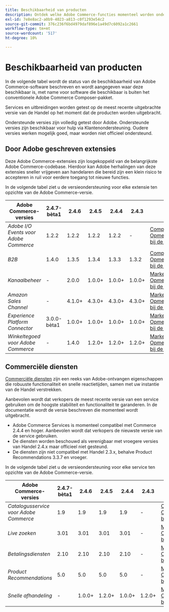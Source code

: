 ```yaml
---
title: Beschikbaarheid van producten
description: Ontdek welke Adobe Commerce-functies momenteel worden ondersteund en controleer of deze compatibel zijn met specifieke Adobe Commerce-releases.
exl-id: 7e8e8ac2-a0b9-4023-a813-c0f1293e54c2
source-git-commit: 376c236f6bd4979daf896e1a49d7c6092a1c2661
workflow-type: tm+mt
source-wordcount: '517'
ht-degree: 10%

---
```


# Beschikbaarheid van producten

In de volgende tabel wordt de status van de beschikbaarheid van Adobe Commerce-software beschreven en wordt aangegeven waar deze beschikbaar is, met name voor software die beschikbaar is buiten het conventionele Adobe Commerce Composer-pakket.

Services en uitbreidingen worden getest op de meest recente uitgebrachte versie van de Handel op het moment dat de producten worden uitgebracht.

Ondersteunde versies zijn volledig getest door Adobe. Ondersteunde versies zijn beschikbaar voor hulp via Klantenondersteuning. Oudere versies werken mogelijk goed, maar worden niet officieel ondersteund.

## Door Adobe geschreven extensies

Deze Adobe Commerce-extensies zijn losgekoppeld van de belangrijkste Adobe Commerce-codebase. Hierdoor kan Adobe herhalingen van deze extensies sneller vrijgeven aan handelaren die bereid zijn een klein risico te accepteren in ruil voor eerdere toegang tot nieuwe functies.

In de volgende tabel ziet u de versieondersteuning voor elke extensie ten opzichte van de Adobe Commerce-versie.

| **Adobe Commerce-versies** | 2.4.7-bèta1 | 2.4.6 | 2.4.5 | 2.4.4 | 2.4.3 | |
|-|-|-|-|-|-|-|
| _Adobe I/O Events voor Adobe Commerce_ | 1.2.2 | 1.2.2 | 1.2.2 | 1.2.2 | - | [Composer](https://developer.adobe.com/commerce/events/get-started/installation/) <br/>[Opmerkingen bij de release](https://developer.adobe.com/commerce/events/get-started/release-notes/) |
| _B2B_ | 1.4.0 | 1.3.5 | 1.3.4 | 1.3.3 | 1.3.2 | [Composer](https://experienceleague.adobe.com/docs/commerce-admin/b2b/install.html) <br/> [Opmerkingen bij de release](https://experienceleague.adobe.com/docs/commerce-admin/b2b/release-notes.html) |
| _Kanaalbeheer_ | - | 2.0.0 | 1.0.0+ | 1.0.0+ | 1.0.0+ | [Marketplace](https://commercemarketplace.adobe.com/magento-channel-manager.html)<br/> [Opmerkingen bij de release](https://experienceleague.adobe.com/docs/commerce-channels/channel-manager/release-notes.html) |
| _Amazon Sales Channel_ | - | 4.1.0+ | 4.3.0+ | 4.3.0+ | 4.3.0+ | [Marketplace](https://commercemarketplace.adobe.com/magento-module-amazon.html)<br/> [Opmerkingen bij de release](https://experienceleague.adobe.com/docs/commerce-channels/amazon/release-notes.html) |
| _Experience Platform Connector_ | 3.0.0-bèta1 | 1.0.0+ | 1.0.0+ | 1.0.0+ | 1.0.0+ | [Marketplace](https://commercemarketplace.adobe.com/magento-experience-platform-connector.html)<br/>[Opmerkingen bij de release](https://experienceleague.adobe.com/docs/commerce-merchant-services/experience-platform-connector/release-notes.html) |
| _Winkeltegoed voor Adobe Commerce_ | - | 1.4.0 | 1.2.0+ | 1.2.0+ | 1.2.0+ | [Marketplace](https://commercemarketplace.adobe.com/store-fulfillment-magento-walmart.html)<br/> [Opmerkingen bij de release](https://experienceleague.adobe.com/docs/commerce-merchant-services/store-fulfillment/release-notes.html) |

## Commerciële diensten

[Commerciële diensten](https://experienceleague.adobe.com/docs/commerce-merchant-services/user-guides/home.html) zijn een reeks van Adobe-ontvangen eigenschappen die robuuste functionaliteit en snelle reactietijden, samen met uw instantie van de Handel verstrekken.

Aanbevolen wordt dat verkopers de meest recente versie van een service gebruiken om de hoogste stabiliteit en functionaliteit te garanderen. In de documentatie wordt de versie beschreven die momenteel wordt uitgebracht.

* Adobe Commerce Services is momenteel compatibel met Commerce 2.4.4 en hoger. Aanbevolen wordt dat verkopers de nieuwste versie van de service gebruiken.
* De diensten worden beschouwd als verenigbaar met vroegere versies van Handel 2.4.x maar officieel niet gesteund.
* De diensten zijn niet compatibel met Handel 2.3.x, behalve Product Recommendations 3.3.7 en vroeger.

In de volgende tabel ziet u de versieondersteuning voor elke service ten opzichte van de Adobe Commerce-versie.

| **Adobe Commerce-versies** | 2.4.7-bèta1 | 2.4.6 | 2.4.5 | 2.4.4 | 2.4.3 | |
|-|-|-|-|-|-|-|
| _Catalogusservice voor Adobe Commerce_ | 1.9 | 1.9 | 1.9 | 1.9 | - | [Overzicht](https://experienceleague.adobe.com/docs/commerce-merchant-services/catalog-service/guide-overview.html)<br/> [Opmerkingen bij de release](https://experienceleague.adobe.com/docs/commerce-merchant-services/catalog-service/release-notes.html) |
| _Live zoeken_ | 3.01 | 3.01 | 3.01 | 3.01 | - | [Marketplace](https://commercemarketplace.adobe.com/magento-live-search.html)<br/>[Opmerkingen bij de release](https://experienceleague.adobe.com/docs/commerce-merchant-services/live-search/release-notes.html) |
| _Betalingsdiensten_ | 2.10 | 2.10 | 2.10 | 2.10 | - | [Marketplace](https://commercemarketplace.adobe.com/magento-payment-services.html)<br/> [Opmerkingen bij de release](https://commercemarketplace.adobe.com/magento-payment-services.html) |
| _Product Recommendations_ | 5.0 | 5.0 | 5.0 | 5.0 | - | [Marketplace](https://commercemarketplace.adobe.com/magento-product-recommendations.html)<br/> [Opmerkingen bij de release](https://experienceleague.adobe.com/docs/commerce-merchant-services/product-recommendations/release-notes.html) |
| _Snelle afhandeling_ | - | 1.0.0+ | 1.2.0+ | 1.0.0+ | 1.2.0+ | [Marketplace](https://commercemarketplace.adobe.com/magento-quick-checkout.html)<br/> [Opmerkingen bij de release](https://experienceleague.adobe.com/docs/commerce-merchant-services/product-recommendations/release-notes.html) |
